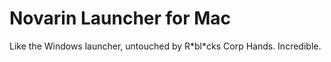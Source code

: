 # Novarin Launcher for Mac
Like the Windows launcher, untouched by R\*bl\*cks Corp Hands. Incredible.
